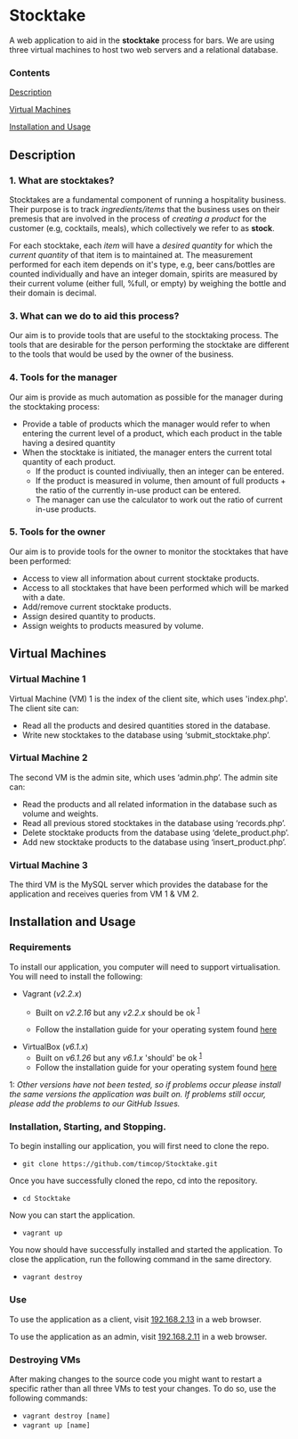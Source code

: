 # Stocktake

A web application to aid in the **stocktake** process for bars.
We are using three virtual machines to host two web servers and a relational database. 

### Contents

[Description](#description)

[Virtual Machines](#virtual-machines)

[Installation and Usage](#installation-and-usage)

## Description

### 1. What are stocktakes?

Stocktakes are a fundamental component of running a hospitality business. Their purpose is to track *ingredients/items* that the business uses on their premesis that are involved in the process of *creating a product* for the customer (e.g, cocktails, meals), which collectively we refer to as **stock**.

For each stocktake, each *item* will have a *desired quantity* for which the *current quantity* of that item is to maintained at. The measurement performed for each item depends on it's type, e.g, beer cans/bottles are counted individually and have an integer domain, spirits are measured by their current volume (either full, %full, or empty) by weighing the bottle and their domain is decimal. 

### 3. What can we do to aid this process?

Our aim is to provide tools that are useful to the stocktaking process. The tools that are desirable for the person performing the stocktake are different to the tools that would be used by the owner of the business. 

### 4. Tools for the manager

Our aim is provide as much automation as possible for the manager during the stocktaking process:

- Provide a table of products which the manager would refer to when entering the current level of a product, which each product in the table having a desired quantity
- When the stocktake is initiated, the manager enters the current total quantity of each product.
  - If the product is counted indiviually, then an integer can be entered.
  - If the product is measured in volume, then amount of full products + the ratio of the currently in-use product can be entered.
  - The manager can use the calculator to work out the ratio of current in-use products.

### 5. Tools for the owner

Our aim is to provide tools for the owner to monitor the stocktakes that have been performed:

- Access to view all information about current stocktake products.
- Access to all stocktakes that have been performed which will be marked with a date.
- Add/remove current stocktake products.
- Assign desired quantity to products.
- Assign weights to products measured by volume.

## Virtual Machines

### Virtual Machine 1

Virtual Machine (VM) 1 is the index of the client site, which uses 'index.php'. The client site can:

- Read all the products and desired quantities stored in the database.
-	Write new stocktakes to the database using ‘submit_stocktake.php’.
 

### Virtual Machine 2

The second VM is the admin site, which uses ‘admin.php’. The admin site can:
-	Read the products and all related information in the database such as volume and weights.
-	Read all previous stored stocktakes in the database using ‘records.php’.
-	Delete stocktake products from the database using ‘delete_product.php’.
-	Add new stocktake products to the database using ‘insert_product.php’.


### Virtual Machine 3

The third VM is the MySQL server which provides the database for the application and receives queries from VM 1 & VM 2.

## Installation and Usage

### Requirements

To install our application, you computer will need to support virtualisation. You will need to install the following:
- Vagrant (*v2.2.x*)
  - Built on *v2.2.16* but any *v2.2.x* should be ok <sup>[1](#myfootnote1)</sup>

  - Follow the installation guide for your operating system found [here](https://www.vagrantup.com/docs/installation)
- VirtualBox (*v6.1.x*)
  - Built on *v6.1.26* but any *v6.1.x* 'should' be ok <sup>[1](#myfootnote1)</sup>
  -   Follow the installation guide for your operating system found [here](https://www.virtualbox.org/manual/ch02.html)

<a name="myfootnote1">1</a>: *Other versions have not been tested, so if problems occur please install the same versions the application was built on. If problems still occur, please add the problems to our GitHub Issues.*

### Installation, Starting, and Stopping.
To begin installing our application, you will first need to clone the repo.

- `git clone https://github.com/timcop/Stocktake.git`

Once you have successfully cloned the repo, cd into the repository.

- `cd Stocktake`

Now you can start the application.

-  `vagrant up`

You now should have successfully installed and started the application. To close the application, run the following command in the same directory.

- `vagrant destroy`

### Use

To use the application as a client, visit [192.168.2.13](http://192.168.2.13) in a web browser. 

To use the application as an admin, visit [192.168.2.11](http://192.168.2.11) in a web browser. 


### Destroying VMs

After making changes to the source code you might want to restart a specific rather than all three VMs to test your changes. To do so, use the following commands: 
- `vagrant destroy [name]`
- `vagrant up [name]`

